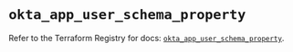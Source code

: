 # `okta_app_user_schema_property`

Refer to the Terraform Registry for docs: [`okta_app_user_schema_property`](https://registry.terraform.io/providers/okta/okta/4.19.0/docs/resources/app_user_schema_property).
